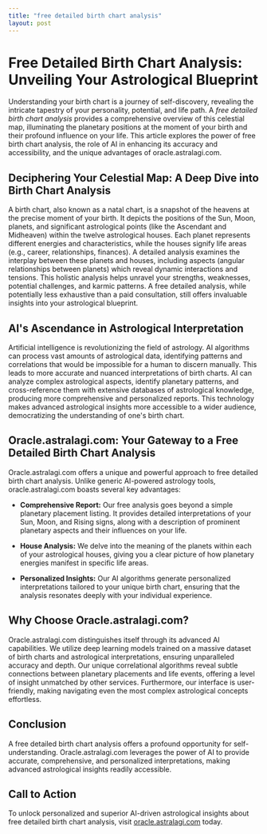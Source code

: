 ```yaml
---
title: "free detailed birth chart analysis"
layout: post
---
```


# Free Detailed Birth Chart Analysis: Unveiling Your Astrological Blueprint

Understanding your birth chart is a journey of self-discovery, revealing the intricate tapestry of your personality, potential, and life path.  A *free detailed birth chart analysis* provides a comprehensive overview of this celestial map, illuminating the planetary positions at the moment of your birth and their profound influence on your life. This article explores the power of free birth chart analysis, the role of AI in enhancing its accuracy and accessibility, and the unique advantages of oracle.astralagi.com.

## Deciphering Your Celestial Map: A Deep Dive into Birth Chart Analysis

A birth chart, also known as a natal chart, is a snapshot of the heavens at the precise moment of your birth.  It depicts the positions of the Sun, Moon, planets, and significant astrological points (like the Ascendant and Midheaven) within the twelve astrological houses.  Each planet represents different energies and characteristics, while the houses signify life areas (e.g., career, relationships, finances).  A detailed analysis examines the interplay between these planets and houses, including aspects (angular relationships between planets) which reveal dynamic interactions and tensions.  This holistic analysis helps unravel your strengths, weaknesses, potential challenges, and karmic patterns.  A free detailed analysis, while potentially less exhaustive than a paid consultation, still offers invaluable insights into your astrological blueprint.

## AI's Ascendance in Astrological Interpretation

Artificial intelligence is revolutionizing the field of astrology.  AI algorithms can process vast amounts of astrological data, identifying patterns and correlations that would be impossible for a human to discern manually.  This leads to more accurate and nuanced interpretations of birth charts.  AI can analyze complex astrological aspects, identify planetary patterns, and cross-reference them with extensive databases of astrological knowledge, producing more comprehensive and personalized reports.  This technology makes advanced astrological insights more accessible to a wider audience, democratizing the understanding of one's birth chart.

## Oracle.astralagi.com: Your Gateway to a Free Detailed Birth Chart Analysis

Oracle.astralagi.com offers a unique and powerful approach to free detailed birth chart analysis.  Unlike generic AI-powered astrology tools, oracle.astralagi.com boasts several key advantages:

* **Comprehensive Report:**  Our free analysis goes beyond a simple planetary placement listing. It provides detailed interpretations of your Sun, Moon, and Rising signs, along with a description of prominent planetary aspects and their influences on your life.

* **House Analysis:** We delve into the meaning of the planets within each of your astrological houses, giving you a clear picture of how planetary energies manifest in specific life areas.

* **Personalized Insights:** Our AI algorithms generate personalized interpretations tailored to your unique birth chart, ensuring that the analysis resonates deeply with your individual experience.


## Why Choose Oracle.astralagi.com?

Oracle.astralagi.com distinguishes itself through its advanced AI capabilities. We utilize deep learning models trained on a massive dataset of birth charts and astrological interpretations, ensuring unparalleled accuracy and depth. Our unique correlational algorithms reveal subtle connections between planetary placements and life events, offering a level of insight unmatched by other services. Furthermore, our interface is user-friendly, making navigating even the most complex astrological concepts effortless.


## Conclusion

A free detailed birth chart analysis offers a profound opportunity for self-understanding. Oracle.astralagi.com leverages the power of AI to provide accurate, comprehensive, and personalized interpretations, making advanced astrological insights readily accessible.

## Call to Action

To unlock personalized and superior AI-driven astrological insights about free detailed birth chart analysis, visit [oracle.astralagi.com](https://oracle.astralagi.com) today.